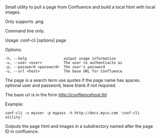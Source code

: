Small utility to pull a page from Confluence and build a local html with local images.

Only supports .png 

Command line only.

  Usage: conf-cli [options] page

  Options:

    -h, --help                 output usage information
    -u, --user <user>          The user to authentiacte as
    -p, --password <password>  The user's password
    -u, --url <host>           The base URL for Confluence

The page is a search term use quotes if the page name has spaces.
optional user and password, leave blank if not required.

The base url is in the form http://confliencehost.tld

Example:

 `conf-cli -u myuser -p mypass -h http://docs.myco.com 'conf-cli utility'`
 
Outputs the page html and images in a subdirectory named after the page ID in confluence.
